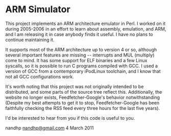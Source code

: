 
ARM Simulator
=============

This project implements an ARM architecture emulator in Perl. I worked on it during 2005-2006 in an effort to learn about assembly, emulation, and ARM, and I am releasing it in case anybody finds it useful. I have no plans to continue maintaining it.

It supports most of the ARM architecture up to version 4 or so, although several important features are missing -- interrupts and MUL (multiply) come to mind. It has some support for ELF binaries and a few Linux syscalls, so it is possible to run C programs compiled with GCC. I used a version of GCC from a contemporary iPodLinux toolchain, and I know that not all GCC configurations work.

It's worth noting that this project was not originally intended to be distributed, and some parts of the source tree reflect this. Additionally, the website no longer exists, Feedfetcher-Google's behavior notwithstanding (Despite my best attempts to get it to stop, Feedfetcher-Google has been faithfully checking the RSS feed every three hours for the last five years).

I'd be interested to hear from you if this code is useful to you.

nandhp <nandhp@gmail.com>
4 March 2011

